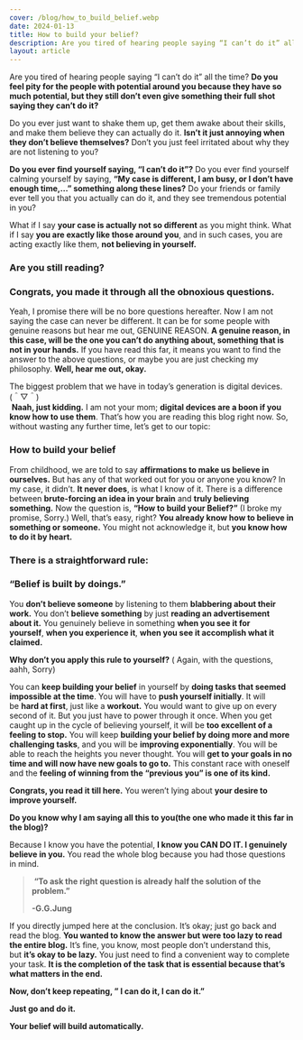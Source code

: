 ```yaml
---
cover: /blog/how_to_build_belief.webp
date: 2024-01-13
title: How to build your belief?
description: Are you tired of hearing people saying “I can’t do it” all the time?
layout: article
---
```


Are you tired of hearing people saying “I can’t do it” all the time? **Do you feel pity for the people with potential around you because they have so much potential, but they still don’t even give something their full shot saying they can’t do it?** 

Do you ever just want to shake them up, get them awake about their skills, and make them believe they can actually do it. **Isn’t it just annoying when they don’t believe themselves?** Don’t you just feel irritated about why they are not listening to you?

**Do you ever find yourself saying, “I can’t do it”?** Do you ever find yourself calming yourself by saying, **“My case is different, I am busy, or I don’t have enough time,…” something along these lines?** Do your friends or family ever tell you that you actually can do it, and they see tremendous potential in you? 

What if I say **your case is actually not so different** as you might think. What if I say **you are exactly like those around you**, and in such cases, you are acting exactly like them, **not believing in yourself.** 

### **Are you still reading?**

### **Congrats, you made it through all the obnoxious questions.** 

Yeah, I promise there will be no bore questions hereafter. Now I am not saying the case can never be different. It can be for some people with genuine reasons but hear me out, GENUINE REASON. **A genuine reason, in this case, will be the one you can’t do anything about, something that is not in your hands.** If you have read this far, it means you want to find the answer to the above questions, or maybe you are just checking my philosophy. **Well, hear me out, okay.**

The biggest problem that we have in today’s generation is digital devices.<br/>(＾▽＾)<br/> **Naah, just kidding.** I am not your mom; **digital devices are a boon if you know how to use them**. That’s how you are reading this blog right now. So, without wasting any further time, let’s get to our topic:

### **How to build your belief**

From childhood, we are told to say **affirmations to make us believe in ourselves.** But has any of that worked out for you or anyone you know? In my case, it didn’t. **It never does**, is what I know of it. There is a difference between **brute-forcing an idea in your brain** and **truly believing something.** Now the question is, **“How to build your Belief?”** (I broke my promise, Sorry.) Well, that’s easy, right? **You already know how to believe in something or someone.** You might not acknowledge it, but **you know how to do it by heart.** 

### There is a straightforward rule:

### **“Belief is built by doings.”**

You **don’t believe someone** by listening to them **blabbering about their work.** You don’t **believe something** by just **reading an advertisement about it.** You genuinely believe in something **when you see it for yourself**, **when you experience it**, **when you see it accomplish what it claimed.** 

**Why don’t you apply this rule to yourself?** ( Again, with the questions, aahh, Sorry)

You can **keep building your belief** in yourself by **doing tasks that seemed impossible at the time**. You will have to **push yourself initially**. It will be **hard at first**, just like a **workout.** You would want to give up on every second of it. But you just have to power through it once. When you get caught up in the cycle of believing yourself, it will be **too excellent of a feeling to stop.** You will keep **building your belief by doing more and more challenging tasks**, and you will be **improving exponentially**. You will be able to reach the heights you never thought. You will **get to your goals in no time and will now have new goals to go to.** This constant race with oneself and the **feeling of winning from the “previous you” is one of its kind.** 

**Congrats, you read it till here.** You weren’t lying about **your desire to improve yourself.** 

**Do you know why I am saying all this to you(the one who made it this far in the blog)?** 

Because I know you have the potential, **I know you CAN DO IT. I genuinely believe in you.** You read the whole blog because you had those questions in mind.

>  **“To ask the right question is already half the solution of the problem.”**
> 
> **\-G.G.Jung**

If you directly jumped here at the conclusion. It’s okay; just go back and read the blog. **You wanted to know the answer but were too lazy to read the entire blog.** It’s fine, you know, most people don’t understand this, but **it’s okay to be lazy.** You just need to find a convenient way to complete your task. **It is the completion of the task that is essential because that’s what matters in the end.** 

**Now, don’t keep repeating, ” I can do it, I can do it.”** 

**Just go and do it.**

**Your belief will build automatically.** 
